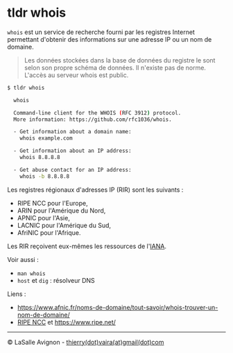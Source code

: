 # tldr whois

`whois` est un service de recherche fourni par les registres Internet permettant d'obtenir des informations sur une adresse IP ou un nom de domaine.

> Les données stockées dans la base de données du registre le sont selon son propre schéma de données. Il n'existe pas de norme. L'accès au serveur whois est public.

```bash
$ tldr whois

  whois

  Command-line client for the WHOIS (RFC 3912) protocol.
  More information: https://github.com/rfc1036/whois.

  - Get information about a domain name:
    whois example.com

  - Get information about an IP address:
    whois 8.8.8.8

  - Get abuse contact for an IP address:
    whois -b 8.8.8.8
```

Les registres régionaux d'adresses IP (RIR) sont les suivants :

- RIPE NCC pour l'Europe,
- ARIN pour l'Amérique du Nord,
- APNIC pour l'Asie,
- LACNIC pour l'Amérique du Sud,
- AfriNIC pour l'Afrique.

Les RIR reçoivent eux-mêmes les ressources de l'[IANA](https://fr.wikipedia.org/wiki/IANA).

Voir aussi :

- `man whois`
- `host` et `dig` : résolveur DNS

Liens :

- https://www.afnic.fr/noms-de-domaine/tout-savoir/whois-trouver-un-nom-de-domaine/
- [RIPE NCC](https://fr.wikipedia.org/wiki/RIPE_Network_Coordination_Centre) et https://www.ripe.net/

---
©️ LaSalle Avignon - [thierry(dot)vaira(at)gmail(dot)com](thierry.vaira@gmail.com)
